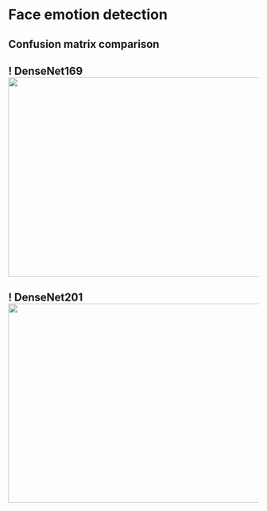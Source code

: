 # Face emotion detection
## Confusion matrix comparison
## ! DenseNet169 <img src= "https://github.com/amolkerkar/Face-emotion-detection/assets/81116875/7b9d43b3-5741-4276-ba25-2bdc4e521b21" width="600" height="400">

## ! DenseNet201 <img src= "https://github.com/amolkerkar/Face-emotion-detection/assets/81116875/3a56607e-3bde-4327-a9de-caa9aeaa2b01" width="600" height="400">
